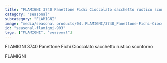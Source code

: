 ```yaml
---
title: "FLAMIGNI 3740 Panettone Fichi Cioccolato sacchetto rustico scontorno"
category: "seasonal"
subcategory: "FLAMIGNI"
image: "media/seasonal products/04. FLAMIGNI/3740_Panettone-Fichi-Cioccolato_sacchetto-rustico_scontorno.jpg"
id: "seasonal-flamigni-903"
tags: ["FLAMIGNI", "seasonal"]
---
```


FLAMIGNI 3740 Panettone Fichi Cioccolato sacchetto rustico scontorno

FLAMIGNI
